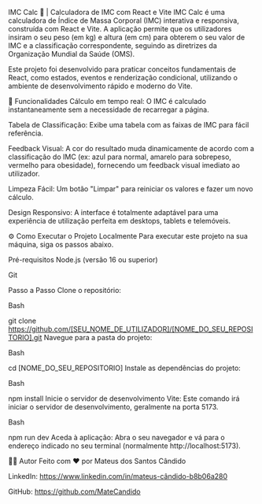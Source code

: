 IMC Calc 🔢 | Calculadora de IMC com React e Vite
IMC Calc é uma calculadora de Índice de Massa Corporal (IMC) interativa e responsiva, construída com React e Vite. A aplicação permite que os utilizadores insiram o seu peso (em kg) e altura (em cm) para obterem o seu valor de IMC e a classificação correspondente, seguindo as diretrizes da Organização Mundial da Saúde (OMS).

Este projeto foi desenvolvido para praticar conceitos fundamentais de React, como estados, eventos e renderização condicional, utilizando o ambiente de desenvolvimento rápido e moderno do Vite.

🚀 Funcionalidades
Cálculo em tempo real: O IMC é calculado instantaneamente sem a necessidade de recarregar a página.

Tabela de Classificação: Exibe uma tabela com as faixas de IMC para fácil referência.

Feedback Visual: A cor do resultado muda dinamicamente de acordo com a classificação do IMC (ex: azul para normal, amarelo para sobrepeso, vermelho para obesidade), fornecendo um feedback visual imediato ao utilizador.

Limpeza Fácil: Um botão "Limpar" para reiniciar os valores e fazer um novo cálculo.

Design Responsivo: A interface é totalmente adaptável para uma experiência de utilização perfeita em desktops, tablets e telemóveis.

⚙️ Como Executar o Projeto Localmente
Para executar este projeto na sua máquina, siga os passos abaixo.

Pré-requisitos
Node.js (versão 16 ou superior)

Git

Passo a Passo
Clone o repositório:

Bash

git clone https://github.com/[SEU_NOME_DE_UTILIZADOR]/[NOME_DO_SEU_REPOSITORIO].git
Navegue para a pasta do projeto:

Bash

cd [NOME_DO_SEU_REPOSITORIO]
Instale as dependências do projeto:

Bash

npm install
Inicie o servidor de desenvolvimento Vite:
Este comando irá iniciar o servidor de desenvolvimento, geralmente na porta 5173.

Bash

npm run dev
Aceda à aplicação:
Abra o seu navegador e vá para o endereço indicado no seu terminal (normalmente http://localhost:5173).


👨‍💻 Autor
Feito com ❤️ por Mateus dos Santos Cândido

LinkedIn: https://www.linkedin.com/in/mateus-cândido-b8b06a280

GitHub: https://github.com/MateCandido
